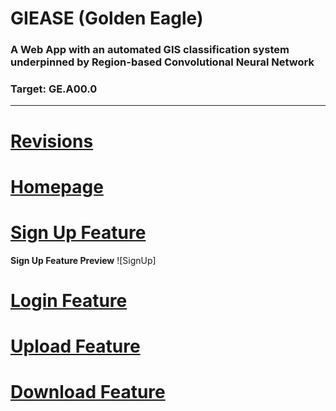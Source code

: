 # GIEASE (Golden Eagle)
### A Web App with an automated GIS classification system underpinned by Region-based Convolutional Neural Network
### Target:  GE.A00.0
_______________________________________
# [Revisions](https://github.com/rendznicoy/golden-eagle/blob/main/REVISIONS.md)

# [Homepage](https://github.com/rendznicoy/golden-eagle/blob/main/HOMEPAGE.md)

# [Sign Up Feature](https://github.com/rendznicoy/golden-eagle/blob/main/SIGNUP.md)
**Sign Up Feature Preview**
![SignUp]

# [Login Feature](https://github.com/rendznicoy/golden-eagle/blob/main/LOGIN.md)

# [Upload Feature](https://github.com/rendznicoy/golden-eagle/blob/main/UPLOAD.md)

# [Download Feature](https://github.com/rendznicoy/golden-eagle/blob/main/DOWNLOAD.md)
